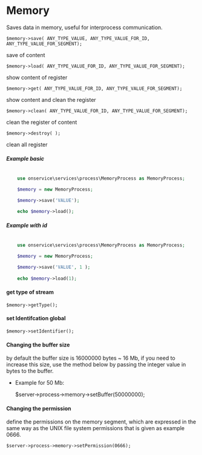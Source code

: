 Memory
======
Saves data in memory, useful for interprocess communication.


	$memory->save( ANY_TYPE_VALUE, ANY_TYPE_VALUE_FOR_ID, ANY_TYPE_VALUE_FOR_SEGMENT);
save of content

	$memory->load( ANY_TYPE_VALUE_FOR_ID, ANY_TYPE_VALUE_FOR_SEGMENT);
show content of register
	
	$memory->get( ANY_TYPE_VALUE_FOR_ID, ANY_TYPE_VALUE_FOR_SEGMENT);
show content and clean the register

	$memory->clean( ANY_TYPE_VALUE_FOR_ID, ANY_TYPE_VALUE_FOR_SEGMENT);
clean the register of content

	$memory->destroy( );
clean all register


##### Example basic
```php

	use onservice\services\process\MemoryProcess as MemoryProcess;

	$memory = new MemoryProcess;

	$memory->save('VALUE');
	
	echo $memory->load();

```


##### Example with id
```php

	use onservice\services\process\MemoryProcess as MemoryProcess;

	$memory = new MemoryProcess;

	$memory->save('VALUE', 1 );
	
	echo $memory->load(1);

```

#### get type of stream

	$memory->getType();

#### set Identifcation global 

	$memory->setIdentifier();

#### Changing the buffer size
by default the buffer size is 16000000 bytes ~ 16 Mb, if you need to increase this size, use the method below by passing the integer value in bytes to the buffer.

- Example for 50 Mb:

	$server->process->memory->setBuffer(50000000);

#### Changing the permission
define the permissions on the memory segment, which are expressed in the same way as the UNIX file system permissions that is given as example 0666.

	$server->process->memory->setPermission(0666);